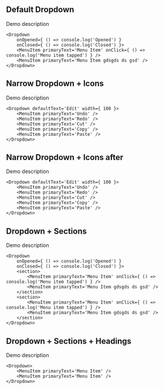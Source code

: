 
## Default Dropdown

Demo description

```
<Dropdown
    onOpened={ () => console.log('Opened') }
    onClosed={ () => console.log('Closed') }>
    <MenuItem primaryText='Menu Item' onClick={ () => console.log('Menu item tapped') } />
    <MenuItem primaryText='Menu Item gdsgds ds gsd' />
</Dropdown>

```


## Narrow Dropdown + Icons

Demo description

```
<Dropdown defaultText='Edit' width={ 100 }>
    <MenuItem primaryText='Undo' />
    <MenuItem primaryText='Redo' />
    <MenuItem primaryText='Cut' />
    <MenuItem primaryText='Copy' />
    <MenuItem primaryText='Paste' />
</Dropdown>
```

## Narrow Dropdown + Icons after

Demo description

```
<Dropdown defaultText='Edit' width={ 100 }>
    <MenuItem primaryText='Undo' />
    <MenuItem primaryText='Redo' />
    <MenuItem primaryText='Cut' />
    <MenuItem primaryText='Copy' />
    <MenuItem primaryText='Paste' />
</Dropdown>
```

## Dropdown + Sections

Demo description

```
<Dropdown
    onOpened={ () => console.log('Opened') }
    onClosed={ () => console.log('Closed') }>
    <section>
        <MenuItem primaryText='Menu Item' onClick={ () => console.log('Menu item tapped') } />
        <MenuItem primaryText='Menu Item gdsgds ds gsd' />
    </section>
    <section>
        <MenuItem primaryText='Menu Item' onClick={ () => console.log('Menu item tapped') } />
        <MenuItem primaryText='Menu Item gdsgds ds gsd' />
    </section>
</Dropdown>
```

## Dropdown + Sections + Headings

Demo description

```
<Dropdown>
    <MenuItem primaryText='Menu Item' />
    <MenuItem primaryText='Menu Item' />
</Dropdown>
```

